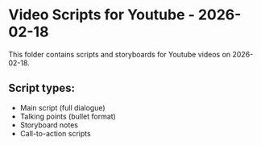 # Video Scripts for Youtube - 2026-02-18

This folder contains scripts and storyboards for Youtube videos on 2026-02-18.

## Script types:
- Main script (full dialogue)
- Talking points (bullet format)
- Storyboard notes
- Call-to-action scripts
